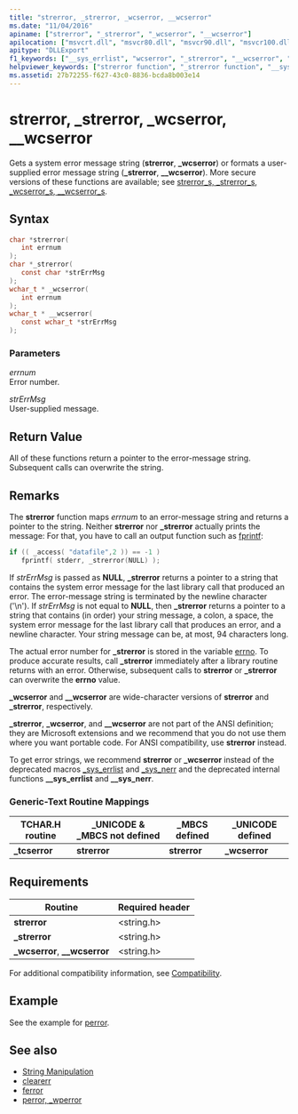 ```yaml
---
title: "strerror, _strerror, _wcserror, __wcserror"
ms.date: "11/04/2016"
apiname: ["strerror", "_strerror", "_wcserror", "__wcserror"]
apilocation: ["msvcrt.dll", "msvcr80.dll", "msvcr90.dll", "msvcr100.dll", "msvcr100_clr0400.dll", "msvcr110.dll", "msvcr110_clr0400.dll", "msvcr120.dll", "msvcr120_clr0400.dll", "ucrtbase.dll", "api-ms-win-crt-runtime-l1-1-0.dll"]
apitype: "DLLExport"
f1_keywords: ["__sys_errlist", "wcserror", "_strerror", "__wcserror", "strerror", "__sys_nerr", "_tcserror", "_wcserror", "tcserror"]
helpviewer_keywords: ["strerror function", "_strerror function", "__sys_errlist", "wcserror function", "error messages, printing", "__sys_nerr", "tcserror function", "printing error messages", "_wcserror function", "_tcserror function", "__wcserror function", "error messages, getting"]
ms.assetid: 27b72255-f627-43c0-8836-bcda8b003e14
---
```

# strerror, _strerror, _wcserror, __wcserror

Gets a system error message string (**strerror**, **_wcserror**) or formats a user-supplied error message string (**_strerror**, **__wcserror**). More secure versions of these functions are available; see [strerror_s, _strerror_s, _wcserror_s, \__wcserror_s](strerror-s-strerror-s-wcserror-s-wcserror-s.md).

## Syntax

```C
char *strerror(
   int errnum
);
char *_strerror(
   const char *strErrMsg
);
wchar_t * _wcserror(
   int errnum
);
wchar_t * __wcserror(
   const wchar_t *strErrMsg
);
```

### Parameters

*errnum*<br/>
Error number.

*strErrMsg*<br/>
User-supplied message.

## Return Value

All of these functions return a pointer to the error-message string. Subsequent calls can overwrite the string.

## Remarks

The **strerror** function maps *errnum* to an error-message string and returns a pointer to the string. Neither **strerror** nor **_strerror** actually prints the message: For that, you have to call an output function such as [fprintf](fprintf-fprintf-l-fwprintf-fwprintf-l.md):

```C
if (( _access( "datafile",2 )) == -1 )
   fprintf( stderr, _strerror(NULL) );
```

If *strErrMsg* is passed as **NULL**, **_strerror** returns a pointer to a string that contains the system error message for the last library call that produced an error. The error-message string is terminated by the newline character ('\n'). If *strErrMsg* is not equal to **NULL**, then **_strerror** returns a pointer to a string that contains (in order) your string message, a colon, a space, the system error message for the last library call that produces an error, and a newline character. Your string message can be, at most, 94 characters long.

The actual error number for **_strerror** is stored in the variable [errno](../../c-runtime-library/errno-doserrno-sys-errlist-and-sys-nerr.md). To produce accurate results, call **_strerror** immediately after a library routine returns with an error. Otherwise, subsequent calls to **strerror** or **_strerror** can overwrite the **errno** value.

**_wcserror** and **__wcserror** are wide-character versions of **strerror** and **_strerror**, respectively.

**_strerror**, **_wcserror**, and **__wcserror** are not part of the ANSI definition; they are Microsoft extensions and we recommend that you do not use them where you want portable code. For ANSI compatibility, use **strerror** instead.

To get error strings, we recommend **strerror** or **_wcserror** instead of the deprecated macros [_sys_errlist](../../c-runtime-library/errno-doserrno-sys-errlist-and-sys-nerr.md) and [_sys_nerr](../../c-runtime-library/errno-doserrno-sys-errlist-and-sys-nerr.md) and the deprecated internal functions **__sys_errlist** and **__sys_nerr**.

### Generic-Text Routine Mappings

|TCHAR.H routine|_UNICODE & _MBCS not defined|_MBCS defined|_UNICODE defined|
|---------------------|------------------------------------|--------------------|-----------------------|
|**_tcserror**|**strerror**|**strerror**|**_wcserror**|

## Requirements

|Routine|Required header|
|-------------|---------------------|
|**strerror**|\<string.h>|
|**_strerror**|\<string.h>|
|**_wcserror**, **__wcserror**|\<string.h>|

For additional compatibility information, see [Compatibility](../../c-runtime-library/compatibility.md).

## Example

See the example for [perror](perror-wperror.md).

## See also

- [String Manipulation](../../c-runtime-library/string-manipulation-crt.md)
- [clearerr](clearerr.md)
- [ferror](ferror.md)
- [perror, _wperror](perror-wperror.md)
